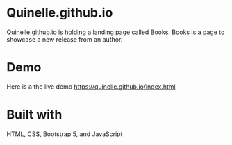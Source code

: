 # Quinelle.github.io
Quinelle.github.io is holding a landing page called Books. Books is a page to showcase a new release from an author.
# Demo
Here is a the live demo https://quinelle.github.io/index.html
# Built with
HTML, CSS, Bootstrap 5, and JavaScript
